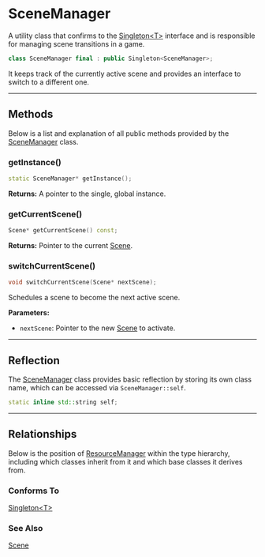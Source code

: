 # SceneManager

A utility class that confirms to the
[Singleton\<T\>](Singleton.md) interface and is responsible for
managing scene transitions in a game. 

```c++
class SceneManager final : public Singleton<SceneManager>;
```

It keeps track of the currently active scene and provides an interface to switch to a different one.

---

## Methods
Below is a list and explanation of all public methods
provided by the [SceneManager](SceneManager.md) class.

### getInstance()

```c++
static SceneManager* getInstance();
```

**Returns:**
A pointer to the single, global instance.

### getCurrentScene()

```c++
Scene* getCurrentScene() const;
```

**Returns:** Pointer to the current [Scene](Scene.md).

### switchCurrentScene()

```c++
void switchCurrentScene(Scene* nextScene);
```

Schedules a scene to become the next active scene.

**Parameters:**
- `nextScene`: Pointer to the new [Scene](Scene.md) to activate.

---

## Reflection

The [SceneManager](SceneManager.md) class provides basic
reflection by storing its own class name, which can be
accessed via `SceneManager::self`.

```c++
static inline std::string self;
```

---

## Relationships
Below is the position of [ResourceManager](ResourceManager.md)
within the type hierarchy, including which classes inherit
from it and which base classes it derives from.

### Conforms To
[Singleton\<T\>](Singleton.md)

### See Also
[Scene](Scene.md)